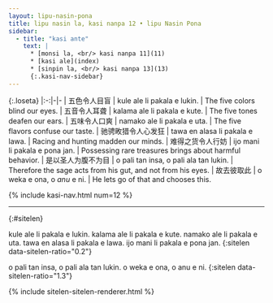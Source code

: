 ```yaml
---
layout: lipu-nasin-pona
title: lipu nasin la, kasi nanpa 12 • lipu Nasin Pona
sidebar:
  - title: "kasi ante"
    text: |
      * [monsi la, <br/> kasi nanpa 11](11)
      * [kasi ale](index)
      * [sinpin la, <br/> kasi nanpa 13](13)
      {:.kasi-nav-sidebar}
---
```


{:.loseta}
|:-:|-|-
| 五色令人目盲                   | kule ale li pakala e lukin.            | The five colors blind our eyes.
| 五音令人耳聋                   | kalama ale li pakala e kute.           | The five tones deafen our ears.
| 五味令人口爽                   | namako ale li pakala e uta.            | The five flavors confuse our taste.
| 驰骋畋猎<wbr/>令人心发狂       | tawa en alasa li pakala e lawa.        | Racing and hunting madden our minds.
| 难得之货<wbr/>令人行妨         | ijo mani li pakala e pona jan.         | Possessing rare treasures brings about harmful behavior.
| 是以<wbr/>圣人为腹<wbr/>不为目 | o pali tan insa, o pali ala tan lukin. | Therefore the sage acts from his gut, and not from his eyes.
| 故<wbr/>去彼取此               | o weka e ona, o _anu_ e ni.            | He lets go of that and chooses this.

{% include kasi-nav.html num=12 %}

-------
{:#sitelen}

kule ale li pakala e lukin.
kalama ale li pakala e kute.
namako ale li pakala e uta.
tawa en alasa li pakala e lawa.
ijo mani li pakala e pona jan.
{:sitelen data-sitelen-ratio="0.2"}

o pali tan insa, o pali ala tan lukin.
o weka e ona, o anu e ni.
{:sitelen data-sitelen-ratio="1.3"}

{% include sitelen-sitelen-renderer.html %}

